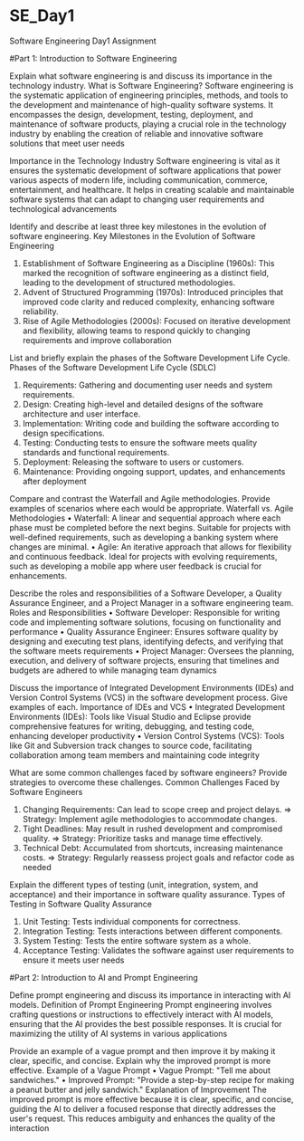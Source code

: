 # SE_Day1
Software Engineering Day1 Assignment

#Part 1: Introduction to Software Engineering

Explain what software engineering is and discuss its importance in the technology industry.
What is Software Engineering?
Software engineering is the systematic application of engineering principles, methods, and tools to the development and maintenance of high-quality software systems. It encompasses the design, development, testing, deployment, and maintenance of software products, playing a crucial role in the technology industry by enabling the creation of reliable and innovative software solutions that meet user needs 

Importance in the Technology Industry
Software engineering is vital as it ensures the systematic development of software applications that power various aspects of modern life, including communication, commerce, entertainment, and healthcare. It helps in creating scalable and maintainable software systems that can adapt to changing user requirements and technological advancements 

Identify and describe at least three key milestones in the evolution of software engineering.
Key Milestones in the Evolution of Software Engineering
1.	Establishment of Software Engineering as a Discipline (1960s): This marked the recognition of software engineering as a distinct field, leading to the development of structured methodologies.
2.	Advent of Structured Programming (1970s): Introduced principles that improved code clarity and reduced complexity, enhancing software reliability.
3.	Rise of Agile Methodologies (2000s): Focused on iterative development and flexibility, allowing teams to respond quickly to changing requirements and improve collaboration 


List and briefly explain the phases of the Software Development Life Cycle.
Phases of the Software Development Life Cycle (SDLC)
1.	Requirements: Gathering and documenting user needs and system requirements.
2.	Design: Creating high-level and detailed designs of the software architecture and user interface.
3.	Implementation: Writing code and building the software according to design specifications.
4.	Testing: Conducting tests to ensure the software meets quality standards and functional requirements.
5.	Deployment: Releasing the software to users or customers.
6.	Maintenance: Providing ongoing support, updates, and enhancements after deployment 


Compare and contrast the Waterfall and Agile methodologies. Provide examples of scenarios where each would be appropriate.
Waterfall vs. Agile Methodologies
•	Waterfall: A linear and sequential approach where each phase must be completed before the next begins. Suitable for projects with well-defined requirements, such as developing a banking system where changes are minimal.
•	Agile: An iterative approach that allows for flexibility and continuous feedback. Ideal for projects with evolving requirements, such as developing a mobile app where user feedback is crucial for enhancements.



Describe the roles and responsibilities of a Software Developer, a Quality Assurance Engineer, and a Project Manager in a software engineering team.
Roles and Responsibilities
•	Software Developer: Responsible for writing code and implementing software solutions, focusing on functionality and performance 
•  Quality Assurance Engineer: Ensures software quality by designing and executing test plans, identifying defects, and verifying that the software meets requirements 
•  Project Manager: Oversees the planning, execution, and delivery of software projects, ensuring that timelines and budgets are adhered to while managing team dynamics 


Discuss the importance of Integrated Development Environments (IDEs) and Version Control Systems (VCS) in the software development process. Give examples of each.
Importance of IDEs and VCS
•	Integrated Development Environments (IDEs): Tools like Visual Studio and Eclipse provide comprehensive features for writing, debugging, and testing code, enhancing developer productivity 
•  Version Control Systems (VCS): Tools like Git and Subversion track changes to source code, facilitating collaboration among team members and maintaining code integrity 


What are some common challenges faced by software engineers? Provide strategies to overcome these challenges.
Common Challenges Faced by Software Engineers
1.	Changing Requirements: Can lead to scope creep and project delays. 
=>	Strategy: Implement agile methodologies to accommodate changes.
2.	Tight Deadlines: May result in rushed development and compromised quality. 
=>	Strategy: Prioritize tasks and manage time effectively.
3.	Technical Debt: Accumulated from shortcuts, increasing maintenance costs. 
=>	Strategy: Regularly reassess project goals and refactor code as needed 



Explain the different types of testing (unit, integration, system, and acceptance) and their importance in software quality assurance.
Types of Testing in Software Quality Assurance
1.	Unit Testing: Tests individual components for correctness.
2.	Integration Testing: Tests interactions between different components.
3.	System Testing: Tests the entire software system as a whole.
4.	Acceptance Testing: Validates the software against user requirements to ensure it meets user needs 


#Part 2: Introduction to AI and Prompt Engineering


Define prompt engineering and discuss its importance in interacting with AI models.
Definition of Prompt Engineering
Prompt engineering involves crafting questions or instructions to effectively interact with AI models, ensuring that the AI provides the best possible responses. It is crucial for maximizing the utility of AI systems in various applications 


Provide an example of a vague prompt and then improve it by making it clear, specific, and concise. Explain why the improved prompt is more effective.
Example of a Vague Prompt
•	Vague Prompt: "Tell me about sandwiches."
•	Improved Prompt: "Provide a step-by-step recipe for making a peanut butter and jelly sandwich."
Explanation of Improvement
The improved prompt is more effective because it is clear, specific, and concise, guiding the AI to deliver a focused response that directly addresses the user's request. This reduces ambiguity and enhances the quality of the interaction
